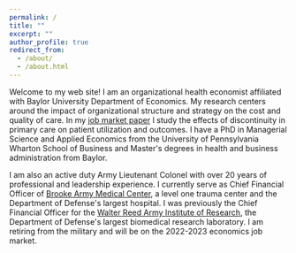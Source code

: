 ```yaml
---
permalink: /
title: ""
excerpt: ""
author_profile: true
redirect_from: 
  - /about/
  - /about.html
---
```


Welcome to my web site! I am an organizational health economist affiliated with Baylor University Department of Economics. My research centers around the impact of organizational structure and strategy on the cost and quality of care. In  my [job market paper](https://stschwab.github.io/images/Schwab%20(2021)%20Value%20of%20Specific%20Information.pdf) I study the effects of discontinuity in primary care on patient utilization and outcomes. I have a PhD in Managerial Science and Applied Economics from the University of Pennsylvania Wharton School of Business and Master's degrees in health and business administration from Baylor.  

 I am also an active duty Army Lieutenant Colonel with over 20 years of professional and leadership experience. I currently serve as Chief Financial Officer of [Brooke Army Medical Center](https://bamc.tricare.mil/About-Us), a level one trauma center and the Department of Defense's largest hospital. I was previously the Chief Financial Officer for the [Walter Reed Army Institute of Research](http://www.wrair.army.mil/), the Department of Defense's largest biomedical research laboratory. I am retiring from the military and will be on the 2022-2023 economics job market. 
 
